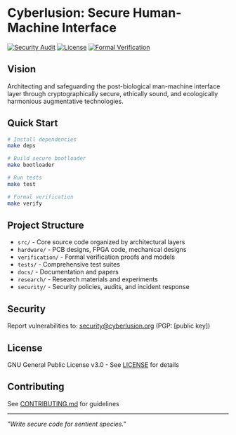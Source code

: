 # Cyberlusion: Secure Human-Machine Interface

[![Security Audit](https://img.shields.io/badge/security-audit-green.svg)]()
[![License](https://img.shields.io/badge/license-GPL--3.0-blue.svg)](LICENSE)
[![Formal Verification](https://img.shields.io/badge/formal-verified-brightgreen.svg)]()

## Vision
Architecting and safeguarding the post-biological man-machine interface layer through cryptographically secure, ethically sound, and ecologically harmonious augmentative technologies.

## Quick Start
```bash
# Install dependencies
make deps

# Build secure bootloader
make bootloader

# Run tests
make test

# Formal verification
make verify
```

## Project Structure
- `src/` - Core source code organized by architectural layers
- `hardware/` - PCB designs, FPGA code, mechanical designs
- `verification/` - Formal verification proofs and models
- `tests/` - Comprehensive test suites
- `docs/` - Documentation and papers
- `research/` - Research materials and experiments
- `security/` - Security policies, audits, and incident response

## Security
Report vulnerabilities to: security@cyberlusion.org (PGP: [public key])

## License
GNU General Public License v3.0 - See [LICENSE](LICENSE) for details

## Contributing
See [CONTRIBUTING.md](CONTRIBUTING.md) for guidelines

---
*"Write secure code for sentient species."*